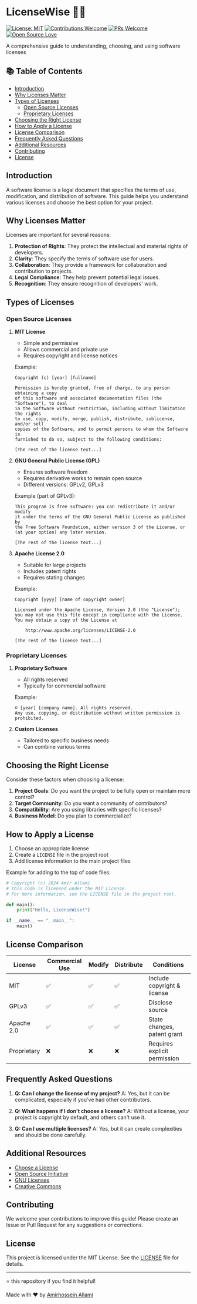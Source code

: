 # LicenseWise 🔑📜

[![License: MIT](https://img.shields.io/badge/License-MIT-yellow.svg)](https://opensource.org/licenses/MIT)
[![Contributions Welcome](https://img.shields.io/badge/contributions-welcome-brightgreen.svg?style=flat)](https://github.com/amirallami-code/license-wise/issues)
[![PRs Welcome](https://img.shields.io/badge/PRs-welcome-brightgreen.svg?style=flat-square)](http://makeapullrequest.com)
[![Open Source Love](https://badges.frapsoft.com/os/v1/open-source.svg?v=103)](https://github.com/ellerbrock/open-source-badges/)

A comprehensive guide to understanding, choosing, and using software licenses

## 📚 Table of Contents

- [Introduction](#introduction)
- [Why Licenses Matter](#why-licenses-matter)
- [Types of Licenses](#types-of-licenses)
  - [Open Source Licenses](#open-source-licenses)
  - [Proprietary Licenses](#proprietary-licenses)
- [Choosing the Right License](#choosing-the-right-license)
- [How to Apply a License](#how-to-apply-a-license)
- [License Comparison](#license-comparison)
- [Frequently Asked Questions](#frequently-asked-questions)
- [Additional Resources](#additional-resources)
- [Contributing](#contributing)
- [License](#license)

## Introduction

A software license is a legal document that specifies the terms of use, modification, and distribution of software. This guide helps you understand various licenses and choose the best option for your project.

## Why Licenses Matter

Licenses are important for several reasons:

1. **Protection of Rights**: They protect the intellectual and material rights of developers.
2. **Clarity**: They specify the terms of software use for users.
3. **Collaboration**: They provide a framework for collaboration and contribution to projects.
4. **Legal Compliance**: They help prevent potential legal issues.
5. **Recognition**: They ensure recognition of developers' work.

## Types of Licenses

### Open Source Licenses

1. **MIT License**
   - Simple and permissive
   - Allows commercial and private use
   - Requires copyright and license notices
   
   Example:
   ```
   Copyright (c) [year] [fullname]

   Permission is hereby granted, free of charge, to any person obtaining a copy
   of this software and associated documentation files (the "Software"), to deal
   in the Software without restriction, including without limitation the rights
   to use, copy, modify, merge, publish, distribute, sublicense, and/or sell
   copies of the Software, and to permit persons to whom the Software is
   furnished to do so, subject to the following conditions:

   [The rest of the license text...]
   ```

2. **GNU General Public License (GPL)**
   - Ensures software freedom
   - Requires derivative works to remain open source
   - Different versions: GPLv2, GPLv3
   
   Example (part of GPLv3):
   ```
   This program is free software: you can redistribute it and/or modify
   it under the terms of the GNU General Public License as published by
   the Free Software Foundation, either version 3 of the License, or
   (at your option) any later version.

   [The rest of the license text...]
   ```

3. **Apache License 2.0**
   - Suitable for large projects
   - Includes patent rights
   - Requires stating changes
   
   Example:
   ```
   Copyright [yyyy] [name of copyright owner]

   Licensed under the Apache License, Version 2.0 (the "License");
   you may not use this file except in compliance with the License.
   You may obtain a copy of the License at

       http://www.apache.org/licenses/LICENSE-2.0

   [The rest of the license text...]
   ```

### Proprietary Licenses

1. **Proprietary Software**
   - All rights reserved
   - Typically for commercial software
   
   Example:
   ```
   © [year] [company name]. All rights reserved.
   Any use, copying, or distribution without written permission is prohibited.
   ```

2. **Custom Licenses**
   - Tailored to specific business needs
   - Can combine various terms

## Choosing the Right License

Consider these factors when choosing a license:

1. **Project Goals**: Do you want the project to be fully open or maintain more control?
2. **Target Community**: Do you want a community of contributors?
3. **Compatibility**: Are you using libraries with specific licenses?
4. **Business Model**: Do you plan to commercialize?

## How to Apply a License

1. Choose an appropriate license
2. Create a `LICENSE` file in the project root
3. Add license information to the main project files

Example for adding to the top of code files:

```python
# Copyright (c) 2024 Amir Allami
# This code is licensed under the MIT License.
# For more information, see the LICENSE file in the project root.

def main():
    print("Hello, LicenseWise!")

if __name__ == "__main__":
    main()
```

## License Comparison

| License | Commercial Use | Modify | Distribute | Conditions |
|---------|----------------|--------|------------|------------|
| MIT     | ✅             | ✅     | ✅         | Include copyright & license |
| GPLv3   | ✅             | ✅     | ✅         | Disclose source |
| Apache 2.0 | ✅          | ✅     | ✅         | State changes, patent grant |
| Proprietary | ❌         | ❌     | ❌         | Requires explicit permission |

## Frequently Asked Questions

1. **Q: Can I change the license of my project?**
   A: Yes, but it can be complicated, especially if you've had other contributors.

2. **Q: What happens if I don't choose a license?**
   A: Without a license, your project is copyright by default, and others can't use it.

3. **Q: Can I use multiple licenses?**
   A: Yes, but it can create complexities and should be done carefully.

## Additional Resources

- [Choose a License](https://choosealicense.com/)
- [Open Source Initiative](https://opensource.org/licenses)
- [GNU Licenses](https://www.gnu.org/licenses/)
- [Creative Commons](https://creativecommons.org/licenses/)

## Contributing

We welcome your contributions to improve this guide! Please create an Issue or Pull Request for any suggestions or corrections.

## License

This project is licensed under the MIT License. See the [LICENSE](LICENSE) file for details.

---

⭐️ this repository if you find it helpful!

Made with ❤️ by [Amirhossein Allami](https://github.com/amirallami-code)
